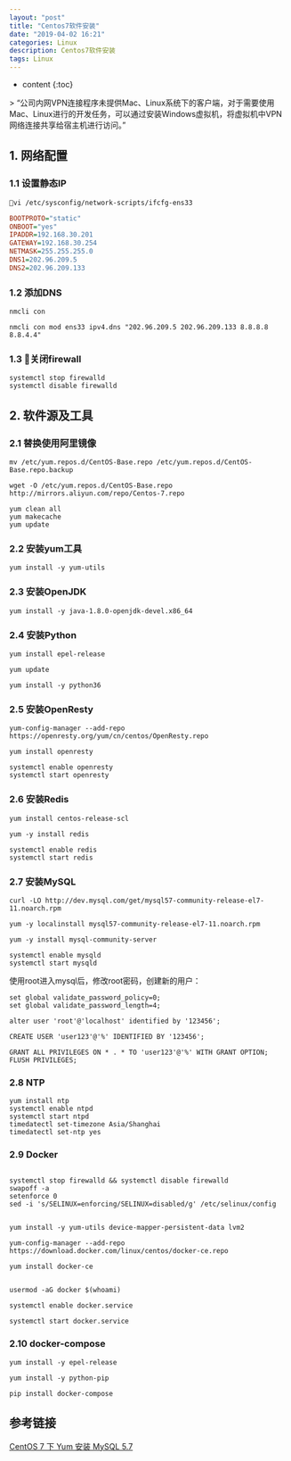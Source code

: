 ```yaml
---
layout: "post"
title: "Centos7软件安装"
date: "2019-04-02 16:21"
categories: Linux
description: Centos7软件安装
tags: Linux
---
```


* content
{:toc}

<div class="postImg" style="background-image:url(http://carforeasy.cn/共享VPN连接访问VPN网络-04322f2e.png)"></div>
> “公司内网VPN连接程序未提供Mac、Linux系统下的客户端，对于需要使用Mac、Linux进行的开发任务，可以通过安装Windows虚拟机，将虚拟机中VPN网络连接共享给宿主机进行访问。”



## 1. 网络配置

### 1.1 设置静态IP
```shell
vi /etc/sysconfig/network-scripts/ifcfg-ens33
```

```ini
BOOTPROTO="static"
ONBOOT="yes"
IPADDR=192.168.30.201
GATEWAY=192.168.30.254  
NETMASK=255.255.255.0  
DNS1=202.96.209.5
DNS2=202.96.209.133
```

### 1.2 添加DNS
```shell
nmcli con

nmcli con mod ens33 ipv4.dns "202.96.209.5 202.96.209.133 8.8.8.8 8.8.4.4"
```

### 1.3 关闭firewall

```shell
systemctl stop firewalld
systemctl disable firewalld
```
## 2. 软件源及工具

### 2.1 替换使用阿里镜像
```
mv /etc/yum.repos.d/CentOS-Base.repo /etc/yum.repos.d/CentOS-Base.repo.backup

wget -O /etc/yum.repos.d/CentOS-Base.repo http://mirrors.aliyun.com/repo/Centos-7.repo
```

```shell
yum clean all
yum makecache
yum update
```
### 2.2 安装yum工具

```shell
yum install -y yum-utils
```

### 2.3 安装OpenJDK

```shell
yum install -y java-1.8.0-openjdk-devel.x86_64
```

### 2.4 安装Python

```shell
yum install epel-release

yum update

yum install -y python36
```

### 2.5 安装OpenResty

```shell
yum-config-manager --add-repo https://openresty.org/yum/cn/centos/OpenResty.repo

yum install openresty

systemctl enable openresty
systemctl start openresty
```


### 2.6 安装Redis

```shell
yum install centos-release-scl

yum -y install redis

systemctl enable redis
systemctl start redis
```

### 2.7 安装MySQL
```shell
curl -LO http://dev.mysql.com/get/mysql57-community-release-el7-11.noarch.rpm

yum -y localinstall mysql57-community-release-el7-11.noarch.rpm

yum -y install mysql-community-server

systemctl enable mysqld
systemctl start mysqld

```


使用root进入mysql后，修改root密码，创建新的用户：

```
set global validate_password_policy=0;
set global validate_password_length=4;

alter user 'root'@'localhost' identified by '123456';

CREATE USER 'user123'@'%' IDENTIFIED BY '123456';

GRANT ALL PRIVILEGES ON * . * TO 'user123'@'%' WITH GRANT OPTION;
FLUSH PRIVILEGES;

```



### 2.8 NTP
```shell
yum install ntp
systemctl enable ntpd
systemctl start ntpd
timedatectl set-timezone Asia/Shanghai
timedatectl set-ntp yes

```

### 2.9 Docker

```shell

systemctl stop firewalld && systemctl disable firewalld
swapoff -a
setenforce 0
sed -i 's/SELINUX=enforcing/SELINUX=disabled/g' /etc/selinux/config


yum install -y yum-utils device-mapper-persistent-data lvm2

yum-config-manager --add-repo https://download.docker.com/linux/centos/docker-ce.repo

yum install docker-ce


usermod -aG docker $(whoami)

systemctl enable docker.service

systemctl start docker.service
```

### 2.10 docker-compose

```shell
yum install -y epel-release

yum install -y python-pip

pip install docker-compose

```


## 参考链接


[CentOS 7 下 Yum 安装 MySQL 5.7](https://qizhanming.com/blog/2017/05/10/how-to-yum-install-mysql-57-on-centos-7)
